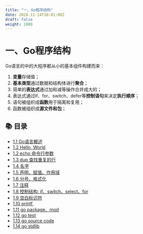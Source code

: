 ```yaml
---
title: "一、Go程序结构"
date: 2024-11-14T16:01:00Z
draft: false
weight: 1000
---
```


# 一、Go程序结构

Go语言的中的大程序都从小的基本组件构建而来：

1. **变量**存储值；
1. **基本类型**通过数据和结构体进行**聚合**；
1. 简单的**表达式**通过加和减等操作合并成大的；
1. 表达式通过if、for、switch、defer等**控制语句**来决定**执行顺序**；
1. 语句被组织成**函数**用于隔离和复用；
1. 函数被组织成**源文件和包**；




## 📚 目录

- [1.1 Go语言概述](1-1-go语言概述/)
- [1.2 Hello, World](1-2-hello,-world/)
- [1.2 echo 命令行参数](1-2-echo-命令行参数/)
- [1.3 dup 查找重复的行](1-3-dup-查找重复的行/)
- [1.4 名字](1-4-名字/)
- [1.5 声明、赋值、作用域](1-5-声明-赋值-作用域/)
- [1.6 分号、格式化](1-6-分号-格式化/)
- [1.7 注释](1-7-注释/)
- [1.8 控制结构: if、switch、select、for](1-8-控制结构-if-switch-select-for/)
- [1.9 空白标识符](1-9-空白标识符/)
- [1.10 printf ](1-10-printf /)
- [1.11 go package、mod](1-11-go-package-mod/)
- [1.12 go test](1-12-go-test/)
- [1.13 go source code](1-13-go-source-code/)
- [1.14 go stdlib](1-14-go-stdlib/)





























